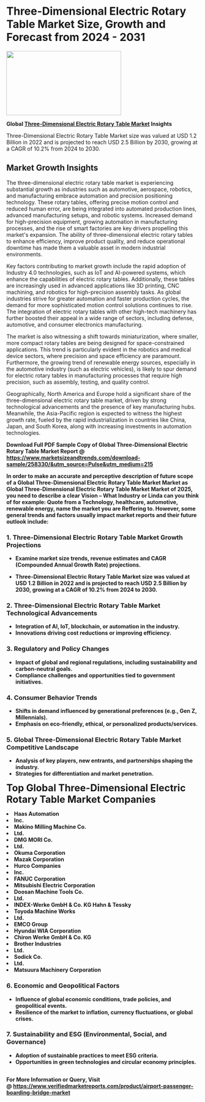 <H1>Three-Dimensional Electric Rotary Table Market Size, Growth and Forecast from 2024 - 2031</H1><img class="aligncenter size-medium wp-image-584254" src="https://thirdeyenews.in/wp-content/uploads/2024/09/Global-Market-Research-300x168.jpeg" alt="" width="300" height="168" /><p><strong>Global&nbsp;<a href="https://www.marketsizeandtrends.com/download-sample/258330/&amp;utm_source=Pulse&amp;utm_medium=215">Three-Dimensional Electric Rotary Table Market</a> Insights</strong></p><p>Three-Dimensional Electric Rotary Table Market size was valued at USD 1.2 Billion in 2022 and is projected to reach USD 2.5 Billion by 2030, growing at a CAGR of 10.2% from 2024 to 2030.</p><p><h2>Market Growth Insights</h2> <p>The three-dimensional electric rotary table market is experiencing substantial growth as industries such as automotive, aerospace, robotics, and manufacturing embrace automation and precision positioning technology. These rotary tables, offering precise motion control and reduced human error, are being integrated into automated production lines, advanced manufacturing setups, and robotic systems. Increased demand for high-precision equipment, growing automation in manufacturing processes, and the rise of smart factories are key drivers propelling this market's expansion. The ability of three-dimensional electric rotary tables to enhance efficiency, improve product quality, and reduce operational downtime has made them a valuable asset in modern industrial environments.</p> <p><strong></strong></p> <p>Key factors contributing to market growth include the rapid adoption of Industry 4.0 technologies, such as IoT and AI-powered systems, which enhance the capabilities of electric rotary tables. Additionally, these tables are increasingly used in advanced applications like 3D printing, CNC machining, and robotics for high-precision assembly tasks. As global industries strive for greater automation and faster production cycles, the demand for more sophisticated motion control solutions continues to rise. The integration of electric rotary tables with other high-tech machinery has further boosted their appeal in a wide range of sectors, including defense, automotive, and consumer electronics manufacturing.</p> <p>The market is also witnessing a shift towards miniaturization, where smaller, more compact rotary tables are being designed for space-constrained applications. This trend is particularly evident in the robotics and medical device sectors, where precision and space efficiency are paramount. Furthermore, the growing trend of renewable energy sources, especially in the automotive industry (such as electric vehicles), is likely to spur demand for electric rotary tables in manufacturing processes that require high precision, such as assembly, testing, and quality control.</p> <p>Geographically, North America and Europe hold a significant share of the three-dimensional electric rotary table market, driven by strong technological advancements and the presence of key manufacturing hubs. Meanwhile, the Asia-Pacific region is expected to witness the highest growth rate, fueled by the rapid industrialization in countries like China, Japan, and South Korea, along with increasing investments in automation technologies.</p> <p><strong></p><p><span class=""><strong>Download Full PDF Sample Copy of Global Three-Dimensional Electric Rotary Table Market Report</strong> @ <a href="https://www.marketsizeandtrends.com/download-sample/258330/&amp;utm_source=Pulse&amp;utm_medium=215" target="_blank">https://www.marketsizeandtrends.com/download-sample/258330/&amp;utm_source=Pulse&amp;utm_medium=215</a></span></p><p>In order to make an accurate and perceptive description of future scope of a Global&nbsp;Three-Dimensional Electric Rotary Table Market Market as Global&nbsp;Three-Dimensional Electric Rotary Table Market Market of 2025, you need to describe a clear Vision &ndash; What Industry or Linda can you think of for example: Quote from a Technology, healthcare, automotive, renewable energy, name the market you are Reffering to. However, some general trends and factors usually impact market reports and their future outlook include:</p><h3>1.&nbsp;<strong>Three-Dimensional Electric Rotary Table Market Growth Projections</strong></h3><ul><li>Examine market size trends, revenue estimates and CAGR (Compounded Annual Growth Rate) projections.</li><li><p>Three-Dimensional Electric Rotary Table Market size was valued at USD 1.2 Billion in 2022 and is projected to reach USD 2.5 Billion by 2030, growing at a CAGR of 10.2% from 2024 to 2030.</p></li></ul><h3>2.&nbsp;<strong>Three-Dimensional Electric Rotary Table Market Technological Advancements</strong></h3><ul><li>Integration of AI, IoT, blockchain, or automation in the industry.</li><li>Innovations driving cost reductions or improving efficiency.</li></ul><h3>3.&nbsp;<strong>Regulatory and Policy Changes</strong></h3><ul><li>Impact of global and regional regulations, including sustainability and carbon-neutral goals.</li><li>Compliance challenges and opportunities tied to government initiatives.</li></ul><h3>4.&nbsp;<strong>Consumer Behavior Trends</strong></h3><ul><li>Shifts in demand influenced by generational preferences (e.g., Gen Z, Millennials).</li><li>Emphasis on eco-friendly, ethical, or personalized products/services.</li></ul><h3>5.&nbsp;<strong>Global Three-Dimensional Electric Rotary Table Market Competitive Landscape</strong></h3><ul><li>Analysis of key players, new entrants, and partnerships shaping the industry.</li><li>Strategies for differentiation and market penetration.</li></ul><p data-pm-slice="1 1 []"><span style="color: inherit; font-family: inherit; font-size: 25px;">Top Global Three-Dimensional Electric Rotary Table Market Companies</span></p><div class="" data-test-id=""><p><li>Haas Automation</li><li> Inc.</li><li> Makino Milling Machine Co.</li><li> Ltd.</li><li> DMG MORI Co.</li><li> Ltd.</li><li> Okuma Corporation</li><li> Mazak Corporation</li><li> Hurco Companies</li><li> Inc.</li><li> FANUC Corporation</li><li> Mitsubishi Electric Corporation</li><li> Doosan Machine Tools Co.</li><li> Ltd.</li><li> INDEX-Werke GmbH & Co. KG Hahn & Tessky</li><li> Toyoda Machine Works</li><li> Ltd.</li><li> EMCO Group</li><li> Hyundai WIA Corporation</li><li> Chiron Werke GmbH & Co. KG</li><li> Brother Industries</li><li> Ltd.</li><li> Sodick Co.</li><li> Ltd.</li><li> Matsuura Machinery Corporation</li></p></div><h3>6.&nbsp;<strong>Economic and Geopolitical Factors</strong></h3><ul><li>Influence of global economic conditions, trade policies, and geopolitical events.</li><li>Resilience of the market to inflation, currency fluctuations, or global crises.</li></ul><h3>7.&nbsp;<strong>Sustainability and ESG (Environmental, Social, and Governance)</strong></h3><ul><li>Adoption of sustainable practices to meet ESG criteria.</li><li>Opportunities in green technologies and circular economy principles.</li></ul><h2><strong style="font-size: 14px;">For More Information or Query, Visit @&nbsp;</strong><a style="background-color: #ffffff; font-size: 14px;" href="https://www.marketsizeandtrends.com/report/three-dimensional-electric-rotary-table-market/" target="_blank">https://www.verifiedmarketreports.com/product/airport-passenger-boarding-bridge-market</a></h2>
